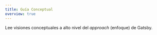 ```yaml
---
title: Guía Conceptual
overview: true
---
```


Lee visiones conceptuales a alto nivel del _approach_ (enfoque) de Gatsby. 

<GuideList slug={props.slug} />
